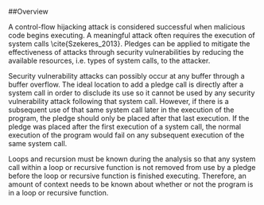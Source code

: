 ##Overview

A control-flow hijacking attack is considered successful when malicious code begins executing. A meaningful attack often requires the execution of system calls \cite{Szekeres_2013}. Pledges can be applied to mitigate the effectiveness of attacks through security vulnerabilities by reducing the available resources, i.e. types of system calls, to the attacker.

Security vulnerability attacks can possibly occur at any buffer through a buffer overflow.  The ideal location to add a pledge call is directly after a system call in order to disclude its use so it cannot be used by any security vulnerability attack following that system call. However, if there is a subsequent use of that same system call later in the execution of the program, the pledge should only be placed after that last execution. If the pledge was placed after the first execution of a system call, the normal execution of the program would fail on any subsequent execution of the same system call.

Loops and recursion must be known during the analysis so that any system call within a loop or recursive function is not removed from use by a pledge before the loop or recursive function is finished executing. Therefore, an amount of context needs to be known about whether or not the program is in a loop or recursive function. 

